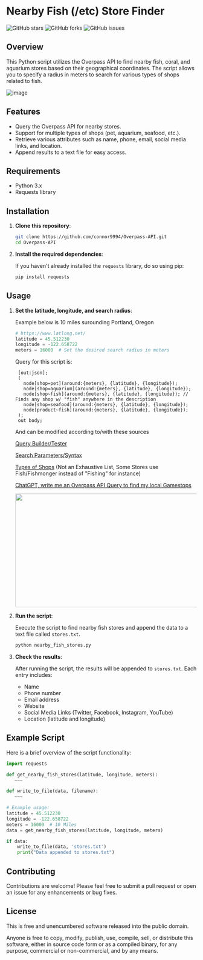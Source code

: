 # Nearby Fish (/etc) Store Finder

![GitHub stars](https://img.shields.io/github/stars/Connor9994/Overpass-API?style=social) ![GitHub forks](https://img.shields.io/github/forks/Connor9994/Overpass-API?style=social) ![GitHub issues](https://img.shields.io/github/issues/Connor9994/Overpass-API) 

## Overview

This Python script utilizes the Overpass API to find nearby fish, coral, and aquarium stores based on their geographical coordinates. The script allows you to specify a radius in meters to search for various types of shops related to fish.

![image](https://github.com/user-attachments/assets/39b08d56-4ebb-4c27-8f69-ea3048a9f72b)


## Features

- Query the Overpass API for nearby stores.
- Support for multiple types of shops (pet, aquarium, seafood, etc.).
- Retrieve various attributes such as name, phone, email, social media links, and location.
- Append results to a text file for easy access.

## Requirements

- Python 3.x
- Requests library

## Installation

1. **Clone this repository**:

   ```bash
   git clone https://github.com/connor9994/Overpass-API.git
   cd Overpass-API
   ```

2. **Install the required dependencies**:
   
   If you haven't already installed the `requests` library, do so using pip:

   ```bash
   pip install requests
   ```

## Usage

1. **Set the latitude, longitude, and search radius**:
   
   Example below is 10 miles surounding Portland, Oregon
   
   ```python
   # https://www.latlong.net/
   latitude = 45.512230
   longitude = -122.658722
   meters = 16000  # Set the desired search radius in meters
   ```

   Query for this script is:
   
   ```
    [out:json];
    (
      node[shop=pet](around:{meters}, {latitude}, {longitude});
      node[shop=aquarium](around:{meters}, {latitude}, {longitude});
      node[shop~fish](around:{meters}, {latitude}, {longitude}); // Finds any shop w/ "fish" anywhere in the description
      node[shop=seafood](around:{meters}, {latitude}, {longitude});
      node[product~fish](around:{meters}, {latitude}, {longitude});
    );
    out body;
   ```

   And can be modified according to/with these sources

   [Query Builder/Tester](https://overpass-turbo.eu/)

   [Search Parameters/Syntax](https://wiki.openstreetmap.org/wiki/Overpass_turbo/Wizard)

   [Types of Shops](https://wiki.openstreetmap.org/wiki/Map_features#Shop) (Not an Exhaustive List, Some Stores use Fish/Fishmonger instead of "Fishing" for instance)

   [ChatGPT, write me an Overpass API Query to find my local Gamestops](https://platform.openai.com/playground/p/4qgIBvFcHodXtUrwBqsPky72?model=undefined&mode=chat)
   
   <img src="https://github.com/user-attachments/assets/36509630-ef00-4efd-aa8c-cf105a715267" width="500" height="300">


3. **Run the script**:

   Execute the script to find nearby fish stores and append the data to a text file called `stores.txt`.

   ```bash
   python nearby_fish_stores.py
   ```

4. **Check the results**:

   After running the script, the results will be appended to `stores.txt`. Each entry includes:

   - Name
   - Phone number
   - Email address
   - Website
   - Social Media Links (Twitter, Facebook, Instagram, YouTube)
   - Location (latitude and longitude)

## Example Script

Here is a brief overview of the script functionality:

```python
import requests

def get_nearby_fish_stores(latitude, longitude, meters):
   ~~~

def write_to_file(data, filename):
   ~~~

# Example usage:
latitude = 45.512230
longitude = -122.658722
meters = 16000  # 10 Miles
data = get_nearby_fish_stores(latitude, longitude, meters)

if data:
    write_to_file(data, 'stores.txt')
    print("Data appended to stores.txt")
```

## Contributing

Contributions are welcome! Please feel free to submit a pull request or open an issue for any enhancements or bug fixes.

## License 

This is free and unencumbered software released into the public domain.

Anyone is free to copy, modify, publish, use, compile, sell, or
distribute this software, either in source code form or as a compiled
binary, for any purpose, commercial or non-commercial, and by any
means.
